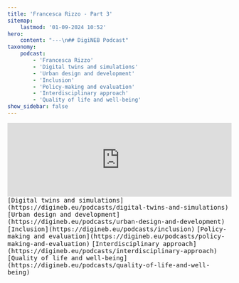 ```yaml
---
title: 'Francesca Rizzo - Part 3'
sitemap:
    lastmod: '01-09-2024 10:52'
hero:
    content: "---\n## DigiNEB Podcast"
taxonomy:
    podcast:
        - 'Francesca Rizzo'
        - 'Digital twins and simulations'
        - 'Urban design and development'
        - 'Inclusion'
        - 'Policy-making and evaluation'
        - 'Interdisciplinary approach'
        - 'Quality of life and well-being'
show_sidebar: false
---
```


<iframe title="digineb" width="100%" height="166" scrolling="no" frameborder="no" allow="autoplay" src="https://w.soundcloud.com/player/?url=https%3A//api.soundcloud.com/tracks/1908099191&color=%234b4815&auto_play=false&hide_related=false&show_comments=true&show_user=true&show_reposts=false&show_teaser=false"></iframe>
<kbd>[Digital twins and simulations](https://digineb.eu/podcasts/digital-twins-and-simulations)</kbd>
<kbd>[Urban design and development](https://digineb.eu/podcasts/urban-design-and-development)</kbd>
<kbd>[Inclusion](https://digineb.eu/podcasts/inclusion)</kbd>
<kbd>[Policy-making and evaluation](https://digineb.eu/podcasts/policy-making-and-evaluation)</kbd>
<kbd>[Interdisciplinary approach](https://digineb.eu/podcasts/interdisciplinary-approach)</kbd>
<kbd>[Quality of life and well-being](https://digineb.eu/podcasts/quality-of-life-and-well-being)</kbd>